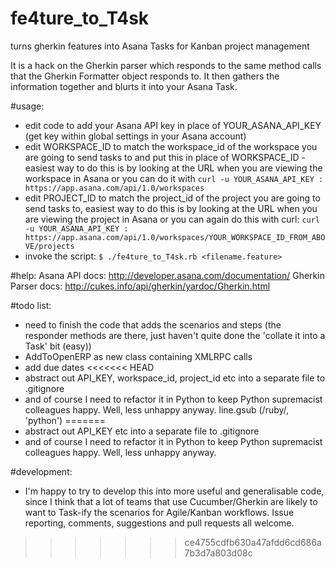 fe4ture_to_T4sk
===============

turns gherkin features into Asana Tasks for Kanban project management

It is a hack on the Gherkin parser which responds to the same method calls that the Gherkin Formatter object responds to. It then gathers the information together and blurts it into your Asana Task.

#usage:
* edit code to add your Asana API key in place of YOUR_ASANA_API_KEY (get key within global settings in your Asana account)
* edit WORKSPACE_ID to match the workspace_id of the workspace you are going to send tasks to and put this in place of WORKSPACE_ID - easiest way to do this is by looking at the URL when you are viewing the workspace in Asana or you can do it with `curl -u YOUR_ASANA_API_KEY : https://app.asana.com/api/1.0/workspaces`
* edit PROJECT_ID to match the project_id of the project you are going to send tasks to, easiest way to do this is by looking at the URL when you are viewing the project in Asana or you can again do this with curl: `curl -u YOUR_ASANA_API_KEY : https://app.asana.com/api/1.0/workspaces/YOUR_WORKSPACE_ID_FROM_ABOVE/projects`
* invoke the script: `$ ./fe4ture_to_T4sk.rb <filename.feature>`

#help:
Asana API docs: http://developer.asana.com/documentation/
Gherkin Parser docs: http://cukes.info/api/gherkin/yardoc/Gherkin.html

#todo list:
* need to finish the code that adds the scenarios and steps (the responder methods are there, just haven't quite done the 'collate it into a Task' bit (easy))
* AddToOpenERP as new class containing XMLRPC calls
* add due dates
<<<<<<< HEAD
* abstract out API_KEY, workspace_id, project_id etc into a separate file to .gitignore
* and of course I need to refactor it in Python to keep Python supremacist colleagues happy. Well, less unhappy anyway. line.gsub (/ruby/, 'python')
=======
* abstract out API_KEY etc into a separate file to .gitignore
* and of course I need to refactor it in Python to keep Python supremacist colleagues happy. Well, less unhappy anyway.

#development:
* I'm happy to try to develop this into more useful and generalisable code, since I think that a lot of teams that use Cucumber/Gherkin are likely to want to Task-ify the scenarios for Agile/Kanban workflows. Issue reporting, comments, suggestions and pull requests all welcome.
>>>>>>> ce4755cdfb630a47afdd6cd686a7b3d7a803d08c
